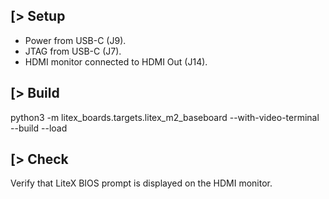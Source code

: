 [> Setup
--------
- Power from USB-C (J9).
- JTAG from USB-C (J7).
- HDMI monitor connected to HDMI Out (J14).

[> Build
--------
python3 -m litex_boards.targets.litex_m2_baseboard --with-video-terminal --build --load

[> Check
--------
Verify that LiteX BIOS prompt is displayed on the HDMI monitor.
